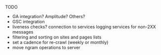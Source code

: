 TODO

- GA integration? Amplitude? Others?
- GSC integration
- liveness checks? connection to services logging services for non-2XX messages
- filtering and sorting on sites and pages lists
- set a cadence for re-crawl (weekly or monthly)
- move ngram operations to server